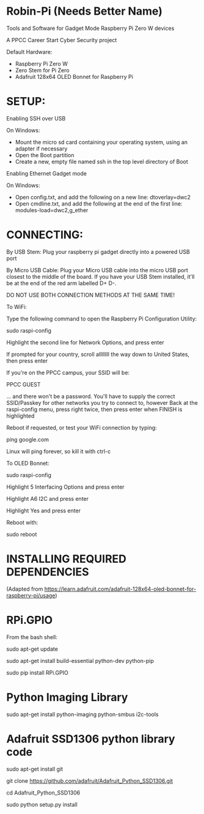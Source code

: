 # Robin-Pi (Needs Better Name)
Tools and Software for Gadget Mode Raspberry Pi Zero W devices

A PPCC Career Start Cyber Security project

Default Hardware:
 * Raspberry Pi Zero W
 * Zero Stem for Pi Zero
 * Adafruit 128x64 OLED Bonnet for Raspberry Pi
  
# SETUP:

Enabling SSH over USB

 On Windows:
  
  * Mount the micro sd card containing your operating system, using an adapter if necessary
  * Open the Boot partition    
  * Create a new, empty file named ssh in the top level directory of Boot
    
Enabling Ethernet Gadget mode

 On Windows:
  
  * Open config.txt, and add the following on a new line:
   dtoverlay=dwc2
  * Open cmdline.txt, and add the following at the end of the first line:
   modules-load=dwc2,g_ether
    
# CONNECTING:

By USB Stem:
 Plug your raspberry pi gadget directly into a powered USB port
  
By Micro USB Cable:
 Plug your Micro USB cable into the micro USB port closest to the middle of the board. If you have your USB Stem installed, it'll be at the end of the red arm labelled D+ D-.

DO NOT USE BOTH CONNECTION METHODS AT THE SAME TIME!

To WiFi:

 Type the following command to open the Raspberry Pi Configuration Utility:
 
  sudo raspi-config
    
 Highlight the second line for Network Options, and press enter
  
 If prompted for your country, scroll allllllll the way down to United States, then press enter
  
 If you're on the PPCC campus, your SSID will be:
  
  PPCC GUEST
    
 ... and there won't be a password. You'll have to supply the correct SSID/Passkey for other networks you try to connect to, however
 Back at the raspi-config menu, press right twice, then press enter when FINISH is highlighted
  
 Reboot if requested, or test your WiFi connection by typing:
  
  ping google.com
    
 Linux will ping forever, so kill it with ctrl-c

To OLED Bonnet:

 sudo raspi-config
  
Highlight 5 Interfacing Options and press enter

Highlight A6 I2C and press enter

Highlight Yes and press enter

Reboot with:
 
 sudo reboot

# INSTALLING REQUIRED DEPENDENCIES
 (Adapted from https://learn.adafruit.com/adafruit-128x64-oled-bonnet-for-raspberry-pi/usage)
  
# RPi.GPIO

 From the bash shell:

  sudo apt-get update

  sudo apt-get install build-essential python-dev python-pip

  sudo pip install RPi.GPIO

# Python Imaging Library

  sudo apt-get install python-imaging python-smbus i2c-tools

# Adafruit SSD1306 python library code

  sudo apt-get install git
  
  git clone https://github.com/adafruit/Adafruit_Python_SSD1306.git
  
  cd Adafruit_Python_SSD1306
  
  sudo python setup.py install
  
  
  
  
